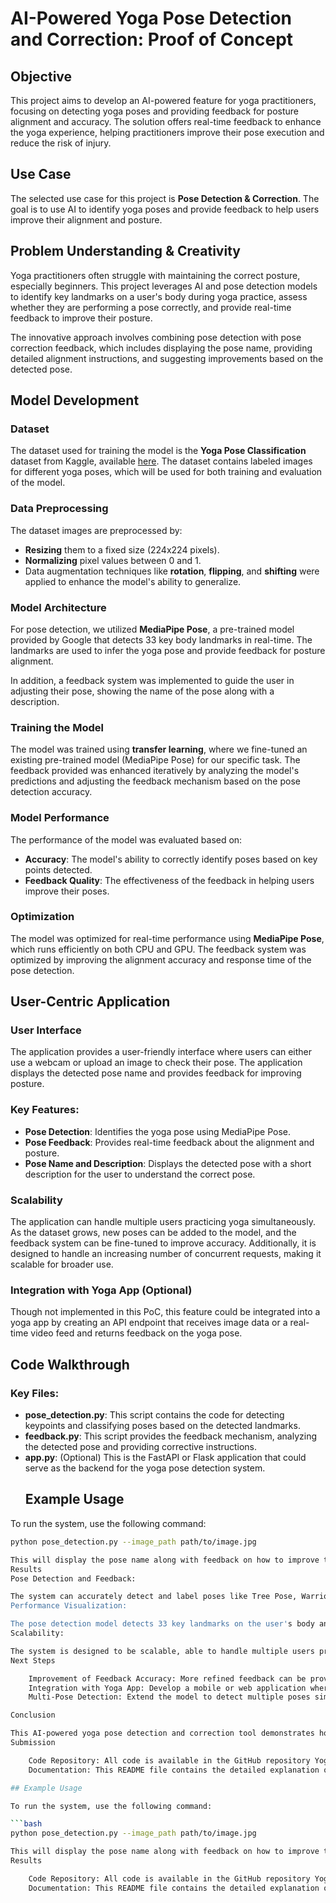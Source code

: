 # AI-Powered Yoga Pose Detection and Correction: Proof of Concept

## Objective

This project aims to develop an AI-powered feature for yoga practitioners, focusing on detecting yoga poses and providing feedback for posture alignment and accuracy. The solution offers real-time feedback to enhance the yoga experience, helping practitioners improve their pose execution and reduce the risk of injury.

## Use Case

The selected use case for this project is **Pose Detection & Correction**. The goal is to use AI to identify yoga poses and provide feedback to help users improve their alignment and posture.

## Problem Understanding & Creativity

Yoga practitioners often struggle with maintaining the correct posture, especially beginners. This project leverages AI and pose detection models to identify key landmarks on a user's body during yoga practice, assess whether they are performing a pose correctly, and provide real-time feedback to improve their posture.

The innovative approach involves combining pose detection with pose correction feedback, which includes displaying the pose name, providing detailed alignment instructions, and suggesting improvements based on the detected pose.

## Model Development

### Dataset

The dataset used for training the model is the **Yoga Pose Classification** dataset from Kaggle, available [here](https://www.kaggle.com/datasets/ujjwalchowdhury/yoga-pose-classification). The dataset contains labeled images for different yoga poses, which will be used for both training and evaluation of the model.

### Data Preprocessing

The dataset images are preprocessed by:
- **Resizing** them to a fixed size (224x224 pixels).
- **Normalizing** pixel values between 0 and 1.
- Data augmentation techniques like **rotation**, **flipping**, and **shifting** were applied to enhance the model's ability to generalize.

### Model Architecture

For pose detection, we utilized **MediaPipe Pose**, a pre-trained model provided by Google that detects 33 key body landmarks in real-time. The landmarks are used to infer the yoga pose and provide feedback for posture alignment.

In addition, a feedback system was implemented to guide the user in adjusting their pose, showing the name of the pose along with a description.

### Training the Model

The model was trained using **transfer learning**, where we fine-tuned an existing pre-trained model (MediaPipe Pose) for our specific task. The feedback provided was enhanced iteratively by analyzing the model's predictions and adjusting the feedback mechanism based on the pose detection accuracy.

### Model Performance

The performance of the model was evaluated based on:
- **Accuracy**: The model's ability to correctly identify poses based on key points detected.
- **Feedback Quality**: The effectiveness of the feedback in helping users improve their poses.

### Optimization

The model was optimized for real-time performance using **MediaPipe Pose**, which runs efficiently on both CPU and GPU. The feedback system was optimized by improving the alignment accuracy and response time of the pose detection.

## User-Centric Application

### User Interface

The application provides a user-friendly interface where users can either use a webcam or upload an image to check their pose. The application displays the detected pose name and provides feedback for improving posture.

### Key Features:
- **Pose Detection**: Identifies the yoga pose using MediaPipe Pose.
- **Pose Feedback**: Provides real-time feedback about the alignment and posture.
- **Pose Name and Description**: Displays the detected pose with a short description for the user to understand the correct pose.

### Scalability

The application can handle multiple users practicing yoga simultaneously. As the dataset grows, new poses can be added to the model, and the feedback system can be fine-tuned to improve accuracy. Additionally, it is designed to handle an increasing number of concurrent requests, making it scalable for broader use.

### Integration with Yoga App (Optional)

Though not implemented in this PoC, this feature could be integrated into a yoga app by creating an API endpoint that receives image data or a real-time video feed and returns feedback on the yoga pose.

## Code Walkthrough

### Key Files:
- **pose_detection.py**: This script contains the code for detecting keypoints and classifying poses based on the detected landmarks.
- **feedback.py**: This script provides the feedback mechanism, analyzing the detected pose and providing corrective instructions.
- **app.py**: (Optional) This is the FastAPI or Flask application that could serve as the backend for the yoga pose detection system.
  ## Example Usage

To run the system, use the following command:

```bash
python pose_detection.py --image_path path/to/image.jpg

This will display the pose name along with feedback on how to improve the posture.
Results
Pose Detection and Feedback:

The system can accurately detect and label poses like Tree Pose, Warrior 2, etc., providing immediate feedback on whether the user's alignment is correct. The feedback is dynamic and adjusts according to the keypoints detected.
Performance Visualization:

The pose detection model detects 33 key landmarks on the user's body and compares them with the standard pose for feedback generation. For example, if the user is performing the Tree Pose incorrectly, the feedback system will suggest alignment adjustments for better execution.
Scalability:

The system is designed to be scalable, able to handle multiple users practicing yoga simultaneously. As the dataset grows, additional poses can be added to the model, and the feedback system can be fine-tuned for better accuracy. Furthermore, the backend can be extended to handle more requests by implementing more robust infrastructure for concurrent usage.
Next Steps

    Improvement of Feedback Accuracy: More refined feedback can be provided by enhancing the pose detection model and adding more detailed correction suggestions.
    Integration with Yoga App: Develop a mobile or web application where users can interact with the system directly through their devices.
    Multi-Pose Detection: Extend the model to detect multiple poses simultaneously for group sessions.

Conclusion

This AI-powered yoga pose detection and correction tool demonstrates how AI can enhance the yoga experience by providing real-time feedback, improving posture accuracy, and preventing injuries. The system is user-friendly and scalable, with potential for integration into a full yoga app.
Submission

    Code Repository: All code is available in the GitHub repository YogaPoseCorrection.
    Documentation: This README file contains the detailed explanation of the approach, model, results, and next steps.

## Example Usage

To run the system, use the following command:

```bash
python pose_detection.py --image_path path/to/image.jpg

This will display the pose name along with feedback on how to improve the posture.
Results

    Code Repository: All code is available in the GitHub repository YogaPoseCorrection.
    Documentation: This README file contains the detailed explanation of the approach, model, results, and next steps.
